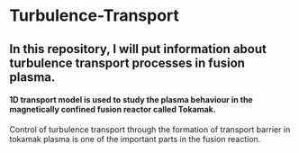 # Turbulence-Transport

## In this repository, I will put information about turbulence transport processes in fusion plasma. 
#### 1D transport model is used to study the plasma behaviour in the magnetically confined fusion reactor called Tokamak.
Control of turbulence transport through the formation of transport barrier in tokamak plasma is one of the important parts in the fusion reaction.  
